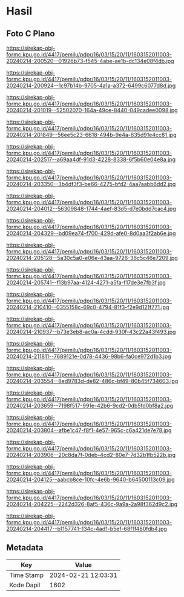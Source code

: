 # Hasil

## Foto C Plano

https://sirekap-obj-formc.kpu.go.id/4417/pemilu/pdpr/16/03/15/20/11/1603152011003-20240214-200520--01926b73-f545-4abe-ae1b-dc134e08f4db.jpg

https://sirekap-obj-formc.kpu.go.id/4417/pemilu/pdpr/16/03/15/20/11/1603152011003-20240214-200924--1c97b14b-9705-4a1a-a372-6499c6077d8d.jpg

https://sirekap-obj-formc.kpu.go.id/4417/pemilu/pdpr/16/03/15/20/11/1603152011003-20240214-201019--52502070-164a-49ce-8440-049cadee0098.jpg

https://sirekap-obj-formc.kpu.go.id/4417/pemilu/pdpr/16/03/15/20/11/1603152011003-20240214-201849--56ee5c23-6618-494b-9e4a-635d91e4cc81.jpg

https://sirekap-obj-formc.kpu.go.id/4417/pemilu/pdpr/16/03/15/20/11/1603152011003-20240214-202517--a69aa4df-91d3-4228-8338-6f5b60e04e8a.jpg

https://sirekap-obj-formc.kpu.go.id/4417/pemilu/pdpr/16/03/15/20/11/1603152011003-20240214-203350--3b4df3f3-be66-4275-bfd2-4aa7aabb6dd2.jpg

https://sirekap-obj-formc.kpu.go.id/4417/pemilu/pdpr/16/03/15/20/11/1603152011003-20240214-204012--56309848-1744-4aef-83d5-d7e0bdd7cac4.jpg

https://sirekap-obj-formc.kpu.go.id/4417/pemilu/pdpr/16/03/15/20/11/1603152011003-20240214-204329--bd09ea74-f700-429d-afe0-8d0aa3f2ab6e.jpg

https://sirekap-obj-formc.kpu.go.id/4417/pemilu/pdpr/16/03/15/20/11/1603152011003-20240214-205128--5a30c5a0-e06e-43aa-9726-36c5c46e7209.jpg

https://sirekap-obj-formc.kpu.go.id/4417/pemilu/pdpr/16/03/15/20/11/1603152011003-20240214-205741--f13b97aa-4124-4271-a5fa-f17de3e7fb3f.jpg

https://sirekap-obj-formc.kpu.go.id/4417/pemilu/pdpr/16/03/15/20/11/1603152011003-20240214-210410--0355158c-69c0-4794-81f3-f2e9d121f771.jpg

https://sirekap-obj-formc.kpu.go.id/4417/pemilu/pdpr/16/03/15/20/11/1603152011003-20240214-210937--b73e3eb8-ac0a-4cdd-930f-43c22a43f493.jpg

https://sirekap-obj-formc.kpu.go.id/4417/pemilu/pdpr/16/03/15/20/11/1603152011003-20240214-211811--7689121e-0d78-4436-98b6-fa0ce972d1b3.jpg

https://sirekap-obj-formc.kpu.go.id/4417/pemilu/pdpr/16/03/15/20/11/1603152011003-20240214-203554--8ed9783d-de82-486c-bf49-80b45f734603.jpg

https://sirekap-obj-formc.kpu.go.id/4417/pemilu/pdpr/16/03/15/20/11/1603152011003-20240214-203659--7198f517-991e-42b6-9cd2-0db5fd0bf8a2.jpg

https://sirekap-obj-formc.kpu.go.id/4417/pemilu/pdpr/16/03/15/20/11/1603152011003-20240214-203804--afbe1c47-f8f1-4e57-965c-c6a421de7e78.jpg

https://sirekap-obj-formc.kpu.go.id/4417/pemilu/pdpr/16/03/15/20/11/1603152011003-20240214-203906--20c8da7f-0deb-4cd2-80e7-7d32b1fb522b.jpg

https://sirekap-obj-formc.kpu.go.id/4417/pemilu/pdpr/16/03/15/20/11/1603152011003-20240214-204125--aabcb8ce-10fc-4e6b-9640-b64500113c09.jpg

https://sirekap-obj-formc.kpu.go.id/4417/pemilu/pdpr/16/03/15/20/11/1603152011003-20240214-204225--2242d326-8af5-436c-9a9a-2a98f362d9c2.jpg

https://sirekap-obj-formc.kpu.go.id/4417/pemilu/pdpr/16/03/15/20/11/1603152011003-20240214-204417--b1157741-134c-4ad1-b5ef-68f1f480fdb4.jpg


## Metadata

| Key        | Value               |
| ---------- | ------------------- |
| Time Stamp | 2024-02-21 12:03:31 |
| Kode Dapil | 1602                |



